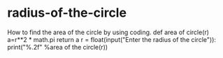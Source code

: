 # radius-of-the-circle
How to find the area of the circle by using coding.
def area of circle(r)
a=r**2 * math.pi
return a
r = float(input("Enter the radius of the circle")):
print("%.2f" %area of the circle(r))

